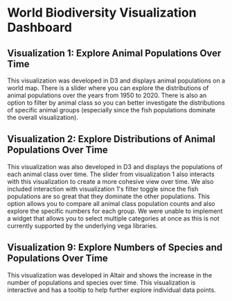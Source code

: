 # World Biodiversity Visualization Dashboard

## Visualization 1: Explore Animal Populations Over Time

This visualization was developed in D3 and displays animal populations on a world map. There is a slider where you can explore the distributions of animal populations over the years from 1950 to 2020. There is also an option to filter by animal class so you can better investigate the distributions of specific animal groups (especially since the fish populations dominate the overall visualization).

## Visualization 2: Explore Distributions of Animal Populations Over Time

This visualization was also developed in D3 and displays the populations of each animal class over time. The slider from visualization 1 also interacts with this visualization to create a more cohesive view over time. We also included interaction with visualization 1's filter toggle since the fish populations are so great that they dominate the other populations. This option allows you to compare all animal class population counts and also explore the specific numbers for each group. We were unable to implement a widget that allows you to select multiple categories at once as this is not currently supported by the underlying vega libraries.

## Visualization 9: Explore Numbers of Species and Populations Over Time

This visualization was developed in Altair and shows the increase in the number of populations and species over time. This visualization is interactive and has a tooltip to help further explore individual data points.